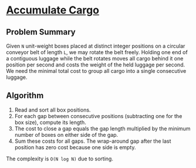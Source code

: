 # [Accumulate Cargo](https://www.spoj.com/problems/ACARGO/)

## Problem Summary
Given `N` unit-weight boxes placed at distinct integer positions on a circular
conveyor belt of length `L`, we may rotate the belt freely. Holding one end of a
contiguous luggage while the belt rotates moves all cargo behind it one position
per second and costs the weight of the held luggage per second. We need the
minimal total cost to group all cargo into a single consecutive luggage.

## Algorithm
1. Read and sort all box positions.
2. For each gap between consecutive positions (subtracting one for the box
   size), compute its length.
3. The cost to close a gap equals the gap length multiplied by the minimum
   number of boxes on either side of the gap.
4. Sum these costs for all gaps. The wrap-around gap after the last position
   has zero cost because one side is empty.

The complexity is `O(N log N)` due to sorting.
